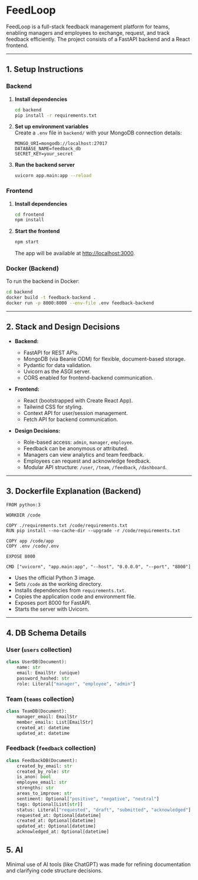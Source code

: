 # FeedLoop

FeedLoop is a full-stack feedback management platform for teams, enabling managers and employees to exchange, request, and track feedback efficiently. The project consists of a FastAPI backend and a React frontend.

---

## 1. Setup Instructions

### Backend

1. **Install dependencies**  
   ```bash
   cd backend
   pip install -r requirements.txt
   ```
2. **Set up environment variables**  
   Create a `.env` file in `backend/` with your MongoDB connection details:
   ```
   MONGO_URI=mongodb://localhost:27017
   DATABASE_NAME=feedback_db
   SECRET_KEY=your_secret
   ```
3. **Run the backend server**  
   ```bash
   uvicorn app.main:app --reload
   ```

### Frontend

1. **Install dependencies**  
   ```bash
   cd frontend
   npm install
   ```
2. **Start the frontend**  
   ```bash
   npm start
   ```
   The app will be available at [http://localhost:3000](http://localhost:3000).

### Docker (Backend)

To run the backend in Docker:
```bash
cd backend
docker build -t feedback-backend .
docker run -p 8000:8000 --env-file .env feedback-backend
```

---

## 2. Stack and Design Decisions

- **Backend:**  
  - FastAPI for REST APIs.
  - MongoDB (via Beanie ODM) for flexible, document-based storage.
  - Pydantic for data validation.
  - Uvicorn as the ASGI server.
  - CORS enabled for frontend-backend communication.

- **Frontend:**  
  - React (bootstrapped with Create React App).
  - Tailwind CSS for styling.
  - Context API for user/session management.
  - Fetch API for backend communication.

- **Design Decisions:**  
  - Role-based access: `admin`, `manager`, `employee`.
  - Feedback can be anonymous or attributed.
  - Managers can view analytics and team feedback.
  - Employees can request and acknowledge feedback.
  - Modular API structure: `/user`, `/team`, `/feedback`, `/dashboard`.

---

## 3. Dockerfile Explanation (Backend)

```
FROM python:3

WORKDIR /code

COPY ./requirements.txt /code/requirements.txt
RUN pip install --no-cache-dir --upgrade -r /code/requirements.txt

COPY app /code/app
COPY .env /code/.env

EXPOSE 8000

CMD ["uvicorn", "app.main:app", "--host", "0.0.0.0", "--port", "8000"]
```
- Uses the official Python 3 image.
- Sets `/code` as the working directory.
- Installs dependencies from `requirements.txt`.
- Copies the application code and environment file.
- Exposes port 8000 for FastAPI.
- Starts the server with Uvicorn.

---

## 4. DB Schema Details

### User (`users` collection)
```python
class UserDB(Document):
    name: str
    email: EmailStr (unique)
    password_hashed: str
    role: Literal["manager", "employee", "admin"]
```

### Team (`teams` collection)
```python
class TeamDB(Document):
    manager_email: EmailStr
    member_emails: List[EmailStr]
    created_at: datetime
    updated_at: datetime
```

### Feedback (`feedback` collection)
```python
class FeedbackDB(Document):
    created_by_email: str
    created_by_role: str
    is_anon: bool
    employee_email: str
    strengths: str
    areas_to_improve: str
    sentiment: Optional["positive", "negative", "neutral"]
    tags: Optional[List[str]]
    status: Literal["requested", "draft", "submitted", "acknowledged"]
    requested_at: Optional[datetime]
    created_at: Optional[datetime]
    updated_at: Optional[datetime]
    acknowledged_at: Optional[datetime]
```

## 5. AI
Minimal use of AI tools (like ChatGPT) was made for refining documentation and clarifying code structure decisions.
